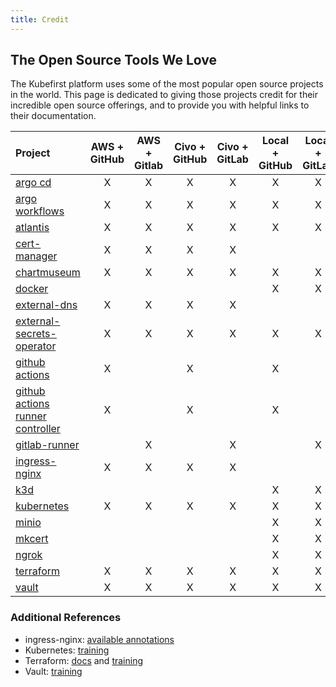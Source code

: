 ```yaml
---
title: Credit
---
```


## The Open Source Tools We Love

The Kubefirst platform uses some of the most popular open source projects in the world. This page is dedicated to giving those projects credit for their incredible open source offerings, and to provide you with helpful links to their documentation.

|Project |AWS + GitHub|AWS + Gitlab|Civo + GitHub|Civo + GitLab|Local + GitHub|Local + GitLab|
|:--|:--:|:--:|:--:|:--:|:--:|:--:|
|[argo cd](https://argoproj.github.io/cd/)|X|X|X|X|X|X|
|[argo workflows](https://argoproj.github.io/workflows)|X|X|X|X|X|X|
|[atlantis](https://www.runatlantis.io/)|X|X|X|X|X|X|
|[cert-manager](https://cert-manager.io/docs/)|X|X|X|X| | |
|[chartmuseum](https://chartmuseum.com/docs/)|X|X|X|X|X|X|
|[docker](https://docker.com)| | | | |X|X|
|[external-dns](https://github.com/kubernetes-sigs/external-dns)|X|X|X|X| | |
|[external-secrets-operator](https://external-secrets.io/)|X|X|X|X|X|X|
|[github actions](https://docs.github.com/en/actions/learn-github-actions/understanding-github-actions)|X| |X| |X| |
|[github actions runner controller](https://hub.docker.com/r/summerwind/actions-runner)|X| |X| |X| |
|[gitlab-runner](https://docs.gitlab.com/runner/)| |X| |X| |X|
|[ingress-nginx](https://kubernetes.github.io/ingress-nginx/)|X|X|X|X| | |
|[k3d](https://k3d.io)| | | | |X|X|
|[kubernetes](https://kubernetes.io/)|X|X|X|X|X|X|
|[minio](https://min.io/product/kubernetes)| | | | |X|X|
|[mkcert](https://github.com/FiloSottile/mkcert)| | | | |X|X|
|[ngrok](https://ngrok.com/)| | | | |X|X|
|[terraform](https://www.terraform.io/)|X|X|X|X|X|X|
|[vault](https://www.vaultproject.io/)|X|X|X|X|X|X|

### Additional References

* ingress-nginx: [available annotations](https://kubernetes.github.io/ingress-nginx/user-guide/nginx-configuration/annotations/)
* Kubernetes:  [training](https://kubernetes.io/training/)
* Terraform:  [docs](https://www.terraform.io/docs/index.html) and [training](https://learn.hashicorp.com/terraform)
* Vault: [training](https://learn.hashicorp.com/vault)
